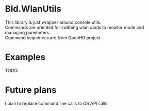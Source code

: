 # Bld.WlanUtils
This library is just wrapper around console utils.  
Commands are oriented for swithing wlan cards to monitor mode and managing paremeters.  
Command sequences are from OpenHD project.

# Examples
TODO:

# Future plans
I plan to replace command line calls to OS API calls.